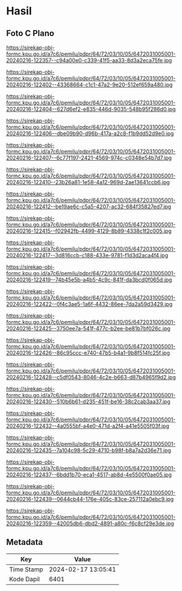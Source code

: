 # Hasil

## Foto C Plano

https://sirekap-obj-formc.kpu.go.id/a7c6/pemilu/pdpr/64/72/03/10/05/6472031005001-20240216-122357--c94a00e0-c339-41f5-aa33-8d3a2eca75fe.jpg

https://sirekap-obj-formc.kpu.go.id/a7c6/pemilu/pdpr/64/72/03/10/05/6472031005001-20240216-122402--43368664-c1c1-47a2-9e20-512ef659a480.jpg

https://sirekap-obj-formc.kpu.go.id/a7c6/pemilu/pdpr/64/72/03/10/05/6472031005001-20240216-122404--627d6ef2-e835-446d-9035-548b95f286d0.jpg

https://sirekap-obj-formc.kpu.go.id/a7c6/pemilu/pdpr/64/72/03/10/05/6472031005001-20240216-122406--dbe09b90-d96b-417a-a2c8-f1b9dd52d9e0.jpg

https://sirekap-obj-formc.kpu.go.id/a7c6/pemilu/pdpr/64/72/03/10/05/6472031005001-20240216-122407--6c77f197-2421-4569-974c-c0348e54b7d7.jpg

https://sirekap-obj-formc.kpu.go.id/a7c6/pemilu/pdpr/64/72/03/10/05/6472031005001-20240216-122410--23b26a81-1e58-4a12-969d-2ae13641ccb6.jpg

https://sirekap-obj-formc.kpu.go.id/a7c6/pemilu/pdpr/64/72/03/10/05/6472031005001-20240216-122412--be19ae6c-c5a5-4207-ac32-684f35827ed7.jpg

https://sirekap-obj-formc.kpu.go.id/a7c6/pemilu/pdpr/64/72/03/10/05/6472031005001-20240216-122415--f02942fb-4499-4129-8b89-4338c1f2c005.jpg

https://sirekap-obj-formc.kpu.go.id/a7c6/pemilu/pdpr/64/72/03/10/05/6472031005001-20240216-122417--3d816ccb-c188-433e-9781-f1d3d2aca4f4.jpg

https://sirekap-obj-formc.kpu.go.id/a7c6/pemilu/pdpr/64/72/03/10/05/6472031005001-20240216-122419--74b45e5b-a4b5-4c9c-841f-da3bcd0f065d.jpg

https://sirekap-obj-formc.kpu.go.id/a7c6/pemilu/pdpr/64/72/03/10/05/6472031005001-20240216-122422--0f4c3ae5-1a6f-4432-86ee-7da2a59d3429.jpg

https://sirekap-obj-formc.kpu.go.id/a7c6/pemilu/pdpr/64/72/03/10/05/6472031005001-20240216-122425--3750ee7a-541f-477c-b2ee-be81b7bf026c.jpg

https://sirekap-obj-formc.kpu.go.id/a7c6/pemilu/pdpr/64/72/03/10/05/6472031005001-20240216-122426--86c95ccc-e740-47b5-b4a1-9b8f514fc25f.jpg

https://sirekap-obj-formc.kpu.go.id/a7c6/pemilu/pdpr/64/72/03/10/05/6472031005001-20240216-122428--c5df0543-8046-4c2e-b663-d87b4965f9d2.jpg

https://sirekap-obj-formc.kpu.go.id/a7c6/pemilu/pdpr/64/72/03/10/05/6472031005001-20240216-122430--510b6b61-d235-451f-be16-38c2cab3aa37.jpg

https://sirekap-obj-formc.kpu.go.id/a7c6/pemilu/pdpr/64/72/03/10/05/6472031005001-20240216-122432--4a0555bf-a4e0-471d-a2f4-a41e5505f03f.jpg

https://sirekap-obj-formc.kpu.go.id/a7c6/pemilu/pdpr/64/72/03/10/05/6472031005001-20240216-122435--7a104c98-5c29-4710-b98f-b8a7a2d36e71.jpg

https://sirekap-obj-formc.kpu.go.id/a7c6/pemilu/pdpr/64/72/03/10/05/6472031005001-20240216-122437--6bdd1b70-eca1-4517-ab8d-4e5500f0ae05.jpg

https://sirekap-obj-formc.kpu.go.id/a7c6/pemilu/pdpr/64/72/03/10/05/6472031005001-20240216-122439--0644cb44-176e-405c-83ce-257112a0ebc9.jpg

https://sirekap-obj-formc.kpu.go.id/a7c6/pemilu/pdpr/64/72/03/10/05/6472031005001-20240216-122359--42005db6-dbd2-4891-a80c-f6c8cf29e3de.jpg


## Metadata

| Key        | Value               |
| ---------- | ------------------- |
| Time Stamp | 2024-02-17 13:05:41 |
| Kode Dapil | 6401                |



